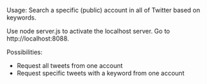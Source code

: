 Usage: Search a specific (public) account in all of Twitter based on keywords.

Use node server.js to activate the localhost server.
Go to http://localhost:8088.

Possibilities:
- Request all tweets from one account
- Request specific tweets with a keyword from one account